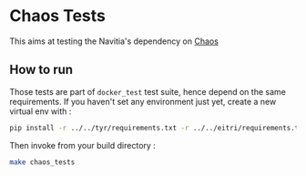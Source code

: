 # Chaos Tests

This aims at testing the Navitia's dependency on [Chaos](https://github.com/CanalTP/chaos)

## How to run
Those tests are part of `docker_test` test suite, hence depend on the same requirements.
If you haven't set any environment just yet, create a new virtual env with :

```sh
pip install -r ../../tyr/requirements.txt -r ../../eitri/requirements.txt
```

Then invoke from your build directory :
```sh
make chaos_tests
```
